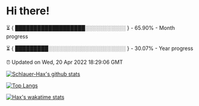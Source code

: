 # Hi there!

⏳ { ███████████████████░░░░░░░░░░░ } - 65.90% - Month progress

⏳ { █████████░░░░░░░░░░░░░░░░░░░░░ } - 30.07% - Year progress

⏰ Updated on Wed, 20 Apr 2022 18:29:06 GMT


[![Schlauer-Hax's github stats](https://github-readme-stats.vercel.app/api?username=Schlauer-Hax&show_icons=true&theme=dark&count_private=true)](https://github.com/Schlauer-Hax)


[![Top Langs](https://github-readme-stats.vercel.app/api/top-langs/?username=Schlauer-Hax&layout=compact&theme=dark)](https://github.com/Schlauer-Hax?tab=repositories)


[![Hax's wakatime stats](https://github-readme-stats.vercel.app/api/wakatime?username=Hax&theme=dark)](https://wakatime.com/@Hax)

